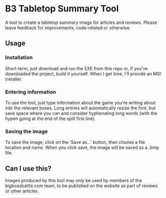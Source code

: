 # B3 Tabletop Summary Tool
A tool to create a tabletop summary image for articles and reviews. Please leave feedback for improvements, code-related or otherwise.

## Usage
### Installation
Short-term, just download and run the EXE from this repo or, if you've downloaded the project, build it yourself. When I get time, I'll provide an MSI installer.
### Entering information
To use the tool, just type information about the game you're writing about into the relevant boxes. Long entries will automatically resize the font, but save space where you can and consider hyphenating long words (with the hypen going at the end of the split first line).
### Saving the image
To save the image, click on the 'Save as...' button, then choose a file location and name. When you click save, the image will be saved as a .bmp file.

## Can I use this?
Images produced by this tool may only be used by members of the bigbossbattle.com team, to be published on the website as part of reviews or other articles.
